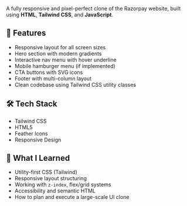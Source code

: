 A fully responsive and pixel-perfect clone of the Razorpay website, built using **HTML**, **Tailwind CSS**, and **JavaScript**.

## 🚀 Features

* Responsive layout for all screen sizes  
* Hero section with modern gradients  
* Interactive nav menu with hover underline  
* Mobile hamburger menu (if implemented)  
* CTA buttons with SVG icons  
* Footer with multi-column layout  
* Clean codebase using Tailwind CSS utility classes

## 🛠️ Tech Stack

- Tailwind CSS
- HTML5
- Feather Icons
- Responsive Design

## 🧠 What I Learned

- Utility-first CSS (Tailwind)
- Responsive layout structuring
- Working with `z-index`, flex/grid systems
- Accessibility and semantic HTML
- How to plan and execute a large-scale UI clone